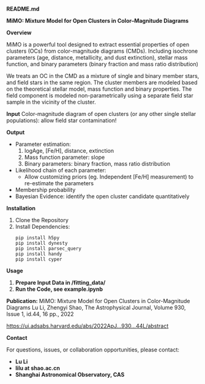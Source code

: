 **README.md**

**MiMO: Mixture Model for Open Clusters in Color–Magnitude Diagrams**

**Overview**

MiMO is a powerful tool designed to extract essential properties of open clusters (OCs) from color-magnitude diagrams (CMDs). Including isochrone parameters (age, distance, metallicity, and dust extinction), stellar mass function, and binary parameters (binary fraction and mass ratio distribution)

We treats an OC in the CMD as a mixture of single and binary member stars, and field stars in the same region. The cluster members are modeled based on the theoretical stellar model, mass function and binary properties. The field component is modeled non-parametrically using a separate field star sample in the vicinity of the cluster.


**Input**
Color-magnitude diagram of open clusters (or any other single stellar populations): allow field star contamination!


**Output**
* Parameter estimation: 
    1. logAge, [Fe/H], distance, extinction
    2. Mass function parameter: slope
    3. Binary parameters: binary fraction, mass ratio distribution
* Likelihood chain of each parameter:
    * Allow customizing priors (eg. Independent [Fe/H] measurement) to re-estimate the parameters
* Membership probability
* Bayesian Evidence: identify the open cluster candidate quantitatively

**Installation**
1. Clone the Repository
2. Install Dependencies:
    ```
    pip install h5py
    pip install dynesty
    pip install parsec_query
    pip install handy
    pip install cyper
    ```

**Usage**

1.  **Prepare Input Data in /fitting_data/**
2.  **Run the Code, see example.ipynb**

**Publication:**
MiMO: Mixture Model for Open Clusters in Color-Magnitude Diagrams
Lu Li, Zhengyi Shao, The Astrophysical Journal, Volume 930, Issue 1, id.44, 16 pp., 2022

https://ui.adsabs.harvard.edu/abs/2022ApJ...930...44L/abstract


**Contact**

For questions, issues, or collaboration opportunities, please contact:

  * **Lu Li**
  * **lilu at shao.ac.cn**
  * **Shanghai Astronomical Observatory, CAS**


